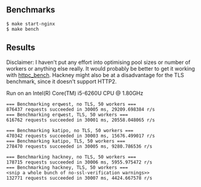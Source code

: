 Benchmarks
----------

    $ make start-nginx
    $ make bench


Results
-------

Disclaimer: I haven't put any effort into optimising pool sizes or number of
workers or anything else really. It would probably be better to get it working
with [httpc_bench](https://github.com/lpgauth/httpc_bench). Hackney might also
be at a disadvantage for the TLS benchmark, since it doesn't support HTTP2.

Run on an Intel(R) Core(TM) i5-6260U CPU @ 1.80GHz

```
=== Benchmarking erqwest, no TLS, 50 workers ===
876437 requests succeeded in 30005 ms, 29209.698384 r/s
=== Benchmarking erqwest, TLS, 50 workers ===
616762 requests succeeded in 30001 ms, 20558.048065 r/s
```

```
=== Benchmarking katipo, no TLS, 50 workers ===
470342 requests succeeded in 30003 ms, 15676.499017 r/s
=== Benchmarking katipo, TLS, 50 workers ===
278470 requests succeeded in 30005 ms, 9280.786536 r/s
```

```
=== Benchmarking hackney, no TLS, 50 workers ===
178715 requests succeeded in 30006 ms, 5955.975472 r/s
=== Benchmarking hackney, TLS, 50 workers ===
<snip a whole bunch of no-ssl-verification warnings>>
132771 requests succeeded in 30007 ms, 4424.667578 r/s
```

